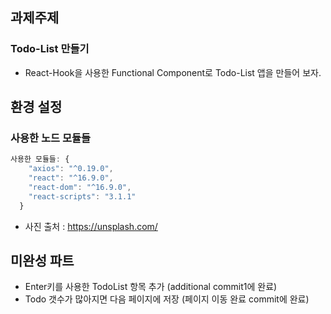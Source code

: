 ## 과제주제
### Todo-List 만들기
- React-Hook을 사용한 Functional Component로 Todo-List 앱을 만들어 보자.

## 환경 설정
### 사용한 노드 모듈들
```js
사용한 모듈들: {
    "axios": "^0.19.0",
    "react": "^16.9.0",
    "react-dom": "^16.9.0",
    "react-scripts": "3.1.1"
  }
```
- 사진 출처 : https://unsplash.com/

## 미완성 파트

- Enter키를 사용한 TodoList 항목 추가 (additional commit1에 완료)
- Todo 갯수가 많아지면 다음 페이지에 저장 (페이지 이동 완료 commit에 완료)
